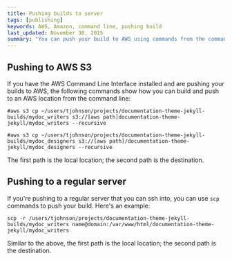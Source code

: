 ```yaml
---
title: Pushing builds to server
tags: [publishing]
keywords: AWS, Amazon, command line, pushing build
last_updated: November 30, 2015
summary: "You can push your build to AWS using commands from the command line. By including your copy commands in commands, you can package all of the build and deploy process into executable scripts."
---
```



## Pushing to AWS S3

If you have the AWS Command Line Interface installed and are pushing your builds to AWS, the following commands show how you can build and push to an AWS location from the command line:

```
#aws s3 cp ~/users/tjohnson/projects/documentation-theme-jekyll-builds/mydoc_writers s3://[aws path]documentation-theme-jekyll/mydoc_writers --recursive

#aws s3 cp ~/users/tjohnson/projects/documentation-theme-jekyll-builds/mydoc_designers s3://[aws path]/documentation-theme-jekyll/mydoc_designers --recursive
```

The first path is the local location; the second path is the destination.

## Pushing to a regular server

If you're pushing to a regular server that you can ssh into, you can use `scp` commands to push your build. Here's an example:

```
scp -r /users/tjohnson/projects/documentation-theme-jekyll-builds/mydoc_writers name@domain:/var/www/html/documentation-theme-jekyll/mydoc_writers
```

Similar to the above, the first path is the local location; the second path is the destination.


